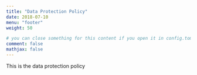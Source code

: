 ```yaml
---
title: "Data Protection Policy"
date: 2018-07-10
menu: "footer"
weight: 50

# you can close something for this content if you open it in config.toml.
comment: false
mathjax: false
---
```


This is the data protection policy
